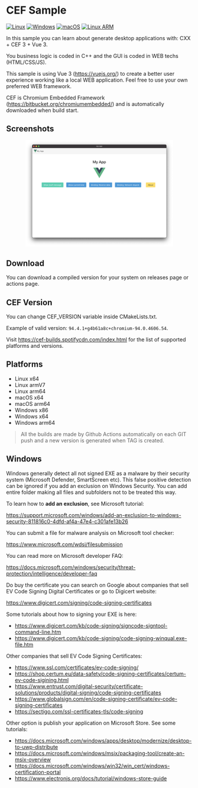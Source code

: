 # CEF Sample

[![Linux](https://github.com/paulocoutinhox/cef-sample/actions/workflows/linux.yml/badge.svg)](https://github.com/paulocoutinhox/cef-sample/actions/workflows/linux.yml)
[![Windows](https://github.com/paulocoutinhox/cef-sample/actions/workflows/windows.yml/badge.svg)](https://github.com/paulocoutinhox/cef-sample/actions/workflows/windows.yml)
[![macOS](https://github.com/paulocoutinhox/cef-sample/actions/workflows/macos.yml/badge.svg)](https://github.com/paulocoutinhox/cef-sample/actions/workflows/macos.yml)
[![Linux ARM](https://github.com/paulocoutinhox/cef-sample/actions/workflows/linux-arm.yml/badge.svg)](https://github.com/paulocoutinhox/cef-sample/actions/workflows/linux-arm.yml)

In this sample you can learn about generate desktop applications with: CXX + CEF 3 + Vue 3.

You business logic is coded in C++ and the GUI is coded in WEB techs (HTML/CSS/JS).

This sample is using Vue 3 (https://vuejs.org/) to create a better user experience working like a local WEB application. Feel free to use your own preferred WEB framework.

CEF is Chromium Embedded Framework (https://bitbucket.org/chromiumembedded/) and is automatically downloaded when build start.

## Screenshots

<p align="center">
    <img src="extras/screenshots/app.png?rnd=2021-06-29" alt="screenshot" style="max-width: 400px">
</p>

## Download

You can download a compiled version for your system on releases page or actions page.

## CEF Version

You can change CEF_VERSION variable inside CMakeLists.txt.

Example of valid version: `94.4.1+g4b61a8c+chromium-94.0.4606.54`.

Visit https://cef-builds.spotifycdn.com/index.html for the list of supported platforms and versions.

## Platforms

* Linux x64
* Linux armV7
* Linux arm64
* macOS x64
* macOS arm64
* Windows x86
* Windows x64
* Windows arm64

> All the builds are made by Github Actions automatically on each GIT push and a new version is generated when TAG is created.

## Windows

Windows generally detect all not signed EXE as a malware by their security system (Microsoft Defender, SmartScreen etc). This false positive detection can be ignored if you add an exclusion on Windows Security. You can add entire folder making all files and subfolders not to be treated this way.

To learn how to **add an exclusion**, see Microsoft tutorial:

https://support.microsoft.com/windows/add-an-exclusion-to-windows-security-811816c0-4dfd-af4a-47e4-c301afe13b26

You can submit a file for malware analysis on Microsoft tool checker:

https://www.microsoft.com/wdsi/filesubmission

You can read more on Microsoft developer FAQ:

https://docs.microsoft.com/windows/security/threat-protection/intelligence/developer-faq

Do buy the certificate you can search on Google about companies that sell EV Code Signing Digital Certificates or go to Digicert website:

https://www.digicert.com/signing/code-signing-certificates

Some tutorials about how to signing your EXE is here:

* https://www.digicert.com/kb/code-signing/signcode-signtool-command-line.htm
* https://www.digicert.com/kb/code-signing/code-signing-winqual.exe-file.htm

Other companies that sell EV Code Signing Certificates:

* https://www.ssl.com/certificates/ev-code-signing/
* https://shop.certum.eu/data-safety/code-signing-certificates/certum-ev-code-sigining.html
* https://www.entrust.com/digital-security/certificate-solutions/products/digital-signing/code-signing-certificates
* https://www.globalsign.com/en/code-signing-certificate/ev-code-signing-certificates
* https://sectigo.com/ssl-certificates-tls/code-signing

Other option is publish your application on Microsoft Store. See some tutorials:

* https://docs.microsoft.com/windows/apps/desktop/modernize/desktop-to-uwp-distribute
* https://docs.microsoft.com/windows/msix/packaging-tool/create-an-msix-overview
* https://docs.microsoft.com/windows/win32/win_cert/windows-certification-portal
* https://www.electronjs.org/docs/tutorial/windows-store-guide
